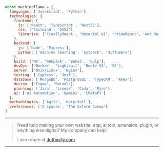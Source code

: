 ```js
const machinellama = {
  languages: ['JavaScript', 'Python'],
  technologies: {
    frontend: {
      js: ['React', 'TypeScript', 'NextJS'],
      css: ['Tailwind', 'SASS'],
      libraries: ['FinallyReact', 'Material UI', 'PrimeReact', 'Ant Design']
    },
    backend: {
      js: ['Node', 'Express'],
      python: ['machine learning', 'pytorch', 'diffusers']
    },
    build: ['NX', 'Webpack', 'Babel', 'Gulp'],
    devOps: ['Docker', 'Lightsail', 'Route 53', 'S3'],
    server: ['Unix/Linux', 'Nginx'],
    testing: ['Cypress', 'Jest'],
    database: ['MongoDB', 'PostgreSQL', 'TypeORM', 'Knex'],
    design: ['Figma', 'Retool'],
    planning: ['Jira', 'Linear', 'Coda', 'Miro'],
    ai: ['AI Automation', 'Gemini', 'ChatGPT']
  },
  methodologies: ['Agile', 'Waterfall'],
  preferences: ['2 spaces', 'The Oxford Comma']
}
```

---

>Need help making your own website, app, ai tool, extension, plugin, or anything else digital? My company can help!
>
>Learn more at [dotfinally.com](https://dotfinally.com/en)

---
